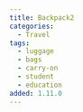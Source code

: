 ```yaml
---
title: Backpack2
categories:
  - Travel
tags:
  - luggage
  - bags
  - carry-on
  - student
  - education
added: 1.11.0
---
```

